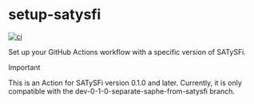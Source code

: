 # setup-satysfi

[![ci](https://github.com/amutake/setup-satysfi/actions/workflows/ci.yml/badge.svg)](https://github.com/amutake/setup-satysfi/actions/workflows/ci.yml)

Set up your GitHub Actions workflow with a specific version of SATySFi.

> [!IMPORTANT]
> This is an Action for SATySFi version 0.1.0 and later. Currently, it is only compatible with the dev-0-1-0-separate-saphe-from-satysfi branch.
